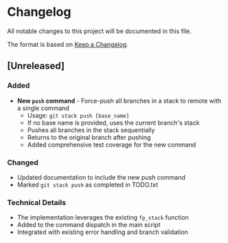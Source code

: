 # Changelog

All notable changes to this project will be documented in this file.

The format is based on [Keep a Changelog](https://keepachangelog.com/en/1.0.0/).

## [Unreleased]

### Added
- **New `push` command** - Force-push all branches in a stack to remote with a single command
  - Usage: `git stack push [base_name]`
  - If no base name is provided, uses the current branch's stack
  - Pushes all branches in the stack sequentially
  - Returns to the original branch after pushing
  - Added comprehensive test coverage for the new command

### Changed
- Updated documentation to include the new push command
- Marked `git stack push` as completed in TODO.txt

### Technical Details
- The implementation leverages the existing `fp_stack` function
- Added to the command dispatch in the main script
- Integrated with existing error handling and branch validation